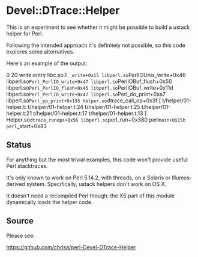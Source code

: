 Devel::DTrace::Helper
=====================

This is an experiment to see whether it might be possible to build a
ustack helper for Perl.

Following the intended approach it's definitely not possible, so this
code explores some alternatives. 

Here's an example of the output:

  0     20                      write:entry 
              libc.so.1`__write+0x15
              libperl.so`PerlIOUnix_write+0x46
              libperl.so`Perl_PerlIO_write+0x47
              libperl.so`PerlIOBuf_flush+0x50
              libperl.so`Perl_PerlIO_flush+0x45
              libperl.so`PerlIOBuf_write+0x11d
              libperl.so`Perl_PerlIO_write+0x47
              libperl.so`Perl_do_print+0xa7
              libperl.so`Perl_pp_print+0x195
              Helper.so`dtrace_call_op+0x3f
                [ 
                  t/helper/01-helper.t:
                  t/helper/01-helper.t:24
                  t/helper/01-helper.t:25
                  t/helper/01-helper.t:21
                  t/helper/01-helper.t:17
                  t/helper/01-helper.t:13
                ]
              Helper.so`dtrace_runops+0x56
              libperl.so`perl_run+0x380
              perl`main+0x15b
              perl`_start+0x83


Status
------

For anything but the most trivial examples, this code won't provide
useful Perl stacktraces.

It's only known to work on Perl 5.14.2, with threads, on a Solaris or
Illumos-derived system. Specifically, ustack helpers don't work on
OS X.

It doesn't need a recompiled Perl though: the XS part of this module
dynamically loads the helper code.

Source
------

Please see:

  https://github.com/chrisa/perl-Devel-DTrace-Helper



